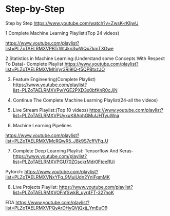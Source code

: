 # Step-by-Step
Step by Step 
https://www.youtube.com/watch?v=ZwsK-rKIjwU

1  Complete Machine Learning Playlist:(Top 24 videos)

https://www.youtube.com/playlist?list=PLZoTAELRMXVPBTrWtJkn3wWQxZkmTXGwe

2  Statistics in Machine Learning:(Understand some Concepts With Respect To Data)- Complete Playlist
https://www.youtube.com/playlist?list=PLZoTAELRMXVMhVyr3Ri9IQ-t5QPBtxzJO

3. Feature Engineering(Complete Playlist)
https://www.youtube.com/playlist?list=PLZoTAELRMXVPwYGE2PXD3x0bfKnR0cJjN

4. Continue The Complete Machine Learning Playlist(24-all the videos)

5. Live Stream Playlist:(Top 10 videos)
https://www.youtube.com/playlist?list=PLZoTAELRMXVPUyxuK8AphGMuIJHTyuWna

6. Machine Learning Pipelines

https://www.youtube.com/playlist?list=PLZoTAELRMXVMcRQwR5_J8k9S7cffVFq_U

7. Complete Deep Learning Playlist:
Tensorflow And Keras-https://www.youtube.com/playlist?list=PLZoTAELRMXVPGU70ZGsckrMdr0FteeRUi

Pytorch: https://www.youtube.com/playlist?list=PLZoTAELRMXVNxYFq_9MuiUdn2YnlFqmMK

8.  Live Projects Playlist:
https://www.youtube.com/playlist?list=PLZoTAELRMXVOFnfSwkB_uyr4FT-327noK


EDA
https://www.youtube.com/playlist?list=PLZoTAELRMXVPQyArDHyQVjQxjj_YmEuO9
